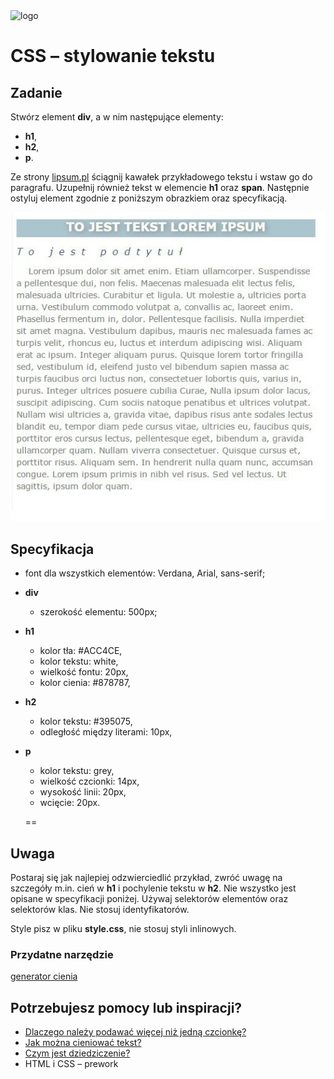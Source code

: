<img alt="logo" src="http://coderslab.pl/svg/logo-coderslab.svg" width="400">

# CSS &ndash; stylowanie tekstu


## Zadanie

Stwórz element **div**, a w nim następujące elementy:

  * **h1**,
  * **h2**,
  * **p**.

Ze strony [lipsum.pl](http://lipsum.pl/) ściągnij kawałek przykładowego tekstu i wstaw go do paragrafu. Uzupełnij również tekst w elemencie **h1** oraz **span**. Następnie ostyluj element zgodnie z poniższym obrazkiem oraz specyfikacją.

![Przykładowy tekst](images/text1.jpg)

## Specyfikacja
* font dla wszystkich elementów: Verdana, Arial, sans-serif;
* **div**
  * szerokość elementu: 500px;
* **h1**
	* kolor tła: #ACC4CE,
	* kolor tekstu: white,
	* wielkość fontu: 20px,
	* kolor cienia: #878787,
* **h2**
  * kolor tekstu: #395075,
  * odległość między literami: 10px,
* **p**
  * kolor tekstu: grey,
  * wielkość czcionki: 14px,
  *	wysokość linii: 20px,
  *	wcięcie: 20px.

  ==

## Uwaga
Postaraj się jak najlepiej odzwierciedlić przykład, zwróć uwagę na szczegóły m.in. cień w **h1** i pochylenie tekstu w **h2**. Nie wszystko jest opisane w specyfikacji poniżej.
Używaj selektorów elementów oraz selektorów klas. Nie stosuj identyfikatorów.

Style pisz w pliku **style.css**, nie stosuj styli inlinowych.

### Przydatne narzędzie
[generator cienia](http://www.cssportal.com/css3-text-shadow-generator/)


## Potrzebujesz pomocy lub inspiracji?
* [Dlaczego należy podawać więcej niż jedną czcionkę?](https://developer.mozilla.org/pl/docs/Web/CSS/font-family)
* [Jak można cieniować tekst?](https://css-tricks.com/almanac/properties/t/text-shadow/)
* [Czym jest dziedziczenie?](https://developer.mozilla.org/pl/docs/Web/CSS/Dziedziczenie)
* HTML i CSS &ndash; prework
